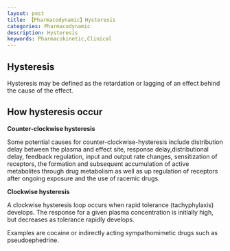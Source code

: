 ```yaml
---
layout: post
title: 【Pharmacodynamic】Hysteresis
categories: Pharmacodynamic
description: Hysteresis
keywords: Pharmacokinetic,Clinical
---
```


## Hysteresis

Hysteresis may be defined as the retardation or lagging of an effect behind the cause of the effect.

## How hysteresis occur

**Counter-clockwise hysteresis**

Some potential causes for counter-clockwise-hysteresis include distribution delay between the plasma and effect site, response delay,distributional delay, feedback regulation, input and output rate changes,
sensitization of receptors, the formation and subsequent accumulation of active metabolites through drug metabolism as well as up regulation of receptors after ongoing exposure
and the use of racemic drugs.

**Clockwise hysteresis**

A clockwise hysteresis loop occurs when rapid tolerance (tachyphylaxis) develops. The response for a given plasma concentration is initially high, but decreases as tolerance rapidly develops.

Examples are cocaine or indirectly acting sympathomimetic drugs such as pseudoephedrine.

